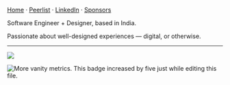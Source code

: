 [Home](https://ajitpanigrahi.com)
· [Peerlist](https://peerlist.io/ajitzero)
· [LinkedIn](https://www.linkedin.com/in/ajitzero)
· [Sponsors](https://github.com/sponsors/ajitzero)

Software Engineer + Designer, based in India.

Passionate about well-designed experiences &mdash; digital, or otherwise.

---

![](https://github-readme-stats.vercel.app/api?username=ajitzero&show_icons=true&count_private=true&theme=gotham&hide_title=true&rank_icon=percentile)

![](https://komarev.com/ghpvc/?username=ajitzero&color=brightgreen "More vanity metrics. This badge increased by five just while editing this file.")
